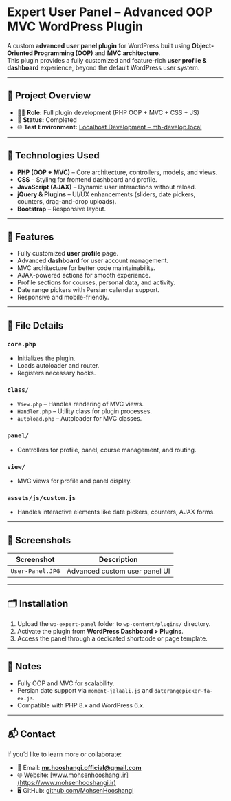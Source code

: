 # Expert User Panel – Advanced OOP MVC WordPress Plugin

A custom **advanced user panel plugin** for WordPress built using **Object-Oriented Programming (OOP)** and **MVC architecture**.  
This plugin provides a fully customized and feature-rich **user profile & dashboard** experience, beyond the default WordPress user system.

---

## 🔧 Project Overview

- 👨‍💻 **Role:** Full plugin development (PHP OOP + MVC + CSS + JS)
- 📅 **Status:** Completed
- 🌐 **Test Environment:** [Localhost Development – mh-develop.local](http://mh-develop.local)

---

## 🧰 Technologies Used

- **PHP (OOP + MVC)** – Core architecture, controllers, models, and views.
- **CSS** – Styling for frontend dashboard and profile.
- **JavaScript (AJAX)** – Dynamic user interactions without reload.
- **jQuery & Plugins** – UI/UX enhancements (sliders, date pickers, counters, drag-and-drop uploads).
- **Bootstrap** – Responsive layout.

---

## 🧠 Features

- Fully customized **user profile** page.
- Advanced **dashboard** for user account management.
- MVC architecture for better code maintainability.
- AJAX-powered actions for smooth experience.
- Profile sections for courses, personal data, and activity.
- Date range pickers with Persian calendar support.
- Responsive and mobile-friendly.


---

## 📄 File Details

### **`core.php`**
- Initializes the plugin.
- Loads autoloader and router.
- Registers necessary hooks.

### **`class/`**
- `View.php` – Handles rendering of MVC views.
- `Handler.php` – Utility class for plugin processes.
- `autoload.php` – Autoloader for MVC classes.

### **`panel/`**
- Controllers for profile, panel, course management, and routing.

### **`view/`**
- MVC views for profile and panel display.

### **`assets/js/custom.js`**
- Handles interactive elements like date pickers, counters, AJAX forms.

---

## 📸 Screenshots

| Screenshot | Description |
|------------|-------------|
| `User-Panel.JPG` | Advanced custom user panel UI |

---

## 🗂️ Installation

1. Upload the `wp-expert-panel` folder to `wp-content/plugins/` directory.
2. Activate the plugin from **WordPress Dashboard > Plugins**.
3. Access the panel through a dedicated shortcode or page template.

---

## 📌 Notes

- Fully OOP and MVC for scalability.
- Persian date support via `moment-jalaali.js` and `daterangepicker-fa-ex.js`.
- Compatible with PHP 8.x and WordPress 6.x.

---

## 📬 Contact

If you’d like to learn more or collaborate:

- 📧 Email: **mr.hooshangi.official@gmail.com**  
- 🌐 Website: [www.mohsenhooshangi.ir](https://www.mohsenhooshangi.ir)  
- 🖥️ GitHub: [github.com/MohsenHooshangi](https://github.com/MohsenHooshangi)
